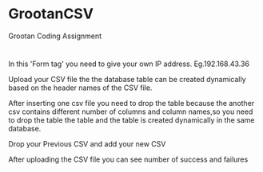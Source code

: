 # GrootanCSV
Grootan Coding Assignment

#  <form class="myclass" method="post" action="http://192.168.43.36:7001/uploadcsv" enctype="multipart/form-data"> 
In this 'Form tag' you need to give your own IP address. Eg.192.168.43.36

Upload your CSV file the the database table can be created dynamically
based on the header names of the CSV file.

After inserting one csv file you need to drop the table because the another csv contains different number of columns and column names,so you need to drop the table
  the table and the table is created dynamically in the same database.

 Drop your Previous CSV and add your new CSV

  After uploading the CSV file you can see number of success and failures
